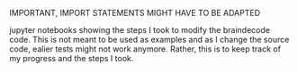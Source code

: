 IMPORTANT, IMPORT STATEMENTS MIGHT HAVE TO BE ADAPTED

jupyter notebooks showing the steps I took to modify the braindecode code. 
This is not meant to be used as examples and as I change the source code, ealier tests might not work anymore. 
Rather, this is to keep track of my progress and the steps I took. 

